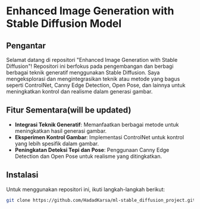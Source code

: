 # Enhanced Image Generation with Stable Diffusion Model

## Pengantar
Selamat datang di repositori "Enhanced Image Generation with Stable Diffusion"! Repositori ini berfokus pada pengembangan dan berbagi berbagai teknik generatif menggunakan Stable Diffusion. Saya mengeksplorasi dan mengintegrasikan teknik atau metode yang bagus seperti ControlNet, Canny Edge Detection, Open Pose, dan lainnya untuk meningkatkan kontrol dan realisme dalam generasi gambar.

## Fitur Sementara(will be updated)
- **Integrasi Teknik Generatif**: Memanfaatkan berbagai metode untuk meningkatkan hasil generasi gambar.
- **Eksperimen Kontrol Gambar**: Implementasi ControlNet untuk kontrol yang lebih spesifik dalam gambar.
- **Peningkatan Deteksi Tepi dan Pose**: Penggunaan Canny Edge Detection dan Open Pose untuk realisme yang ditingkatkan.

## Instalasi
Untuk menggunakan repositori ini, ikuti langkah-langkah berikut:
```bash
git clone https://github.com/HadadKarsa/ml-stable_diffusion_project.git
